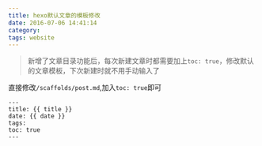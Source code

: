 ```yaml
---
title: hexo默认文章的模板修改
date: 2016-07-06 14:41:14
category:
tags: website
---
```


> 新增了文章目录功能后，每次新建文章时都需要加上`toc: true`，修改默认的文章模板，下次新建时就不用手动输入了

直接修改`/scaffolds/post.md`,加入`toc: true`即可

```
---
title: {{ title }}
date: {{ date }}
tags:
toc: true
---

```
